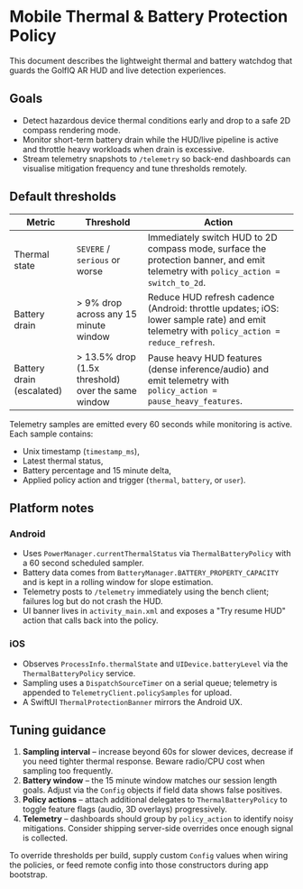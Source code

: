 # Mobile Thermal & Battery Protection Policy

This document describes the lightweight thermal and battery watchdog that guards the GolfIQ AR HUD and live detection experiences.

## Goals

* Detect hazardous device thermal conditions early and drop to a safe 2D compass rendering mode.
* Monitor short-term battery drain while the HUD/live pipeline is active and throttle heavy workloads when drain is excessive.
* Stream telemetry snapshots to `/telemetry` so back-end dashboards can visualise mitigation frequency and tune thresholds remotely.

## Default thresholds

| Metric | Threshold | Action |
| --- | --- | --- |
| Thermal state | `SEVERE` / `serious` or worse | Immediately switch HUD to 2D compass mode, surface the protection banner, and emit telemetry with `policy_action = switch_to_2d`. |
| Battery drain | > 9% drop across any 15 minute window | Reduce HUD refresh cadence (Android: throttle updates; iOS: lower sample rate) and emit telemetry with `policy_action = reduce_refresh`. |
| Battery drain (escalated) | > 13.5% drop (1.5x threshold) over the same window | Pause heavy HUD features (dense inference/audio) and emit telemetry with `policy_action = pause_heavy_features`. |

Telemetry samples are emitted every 60 seconds while monitoring is active. Each sample contains:

* Unix timestamp (`timestamp_ms`),
* Latest thermal status,
* Battery percentage and 15 minute delta,
* Applied policy action and trigger (`thermal`, `battery`, or `user`).

## Platform notes

### Android

* Uses `PowerManager.currentThermalStatus` via `ThermalBatteryPolicy` with a 60 second scheduled sampler.
* Battery data comes from `BatteryManager.BATTERY_PROPERTY_CAPACITY` and is kept in a rolling window for slope estimation.
* Telemetry posts to `/telemetry` immediately using the bench client; failures log but do not crash the HUD.
* UI banner lives in `activity_main.xml` and exposes a "Try resume HUD" action that calls back into the policy.

### iOS

* Observes `ProcessInfo.thermalState` and `UIDevice.batteryLevel` via the `ThermalBatteryPolicy` service.
* Sampling uses a `DispatchSourceTimer` on a serial queue; telemetry is appended to `TelemetryClient.policySamples` for upload.
* A SwiftUI `ThermalProtectionBanner` mirrors the Android UX.

## Tuning guidance

1. **Sampling interval** – increase beyond 60s for slower devices, decrease if you need tighter thermal response. Beware radio/CPU cost when sampling too frequently.
2. **Battery window** – the 15 minute window matches our session length goals. Adjust via the `Config` objects if field data shows false positives.
3. **Policy actions** – attach additional delegates to `ThermalBatteryPolicy` to toggle feature flags (audio, 3D overlays) progressively.
4. **Telemetry** – dashboards should group by `policy_action` to identify noisy mitigations. Consider shipping server-side overrides once enough signal is collected.

To override thresholds per build, supply custom `Config` values when wiring the policies, or feed remote config into those constructors during app bootstrap.
